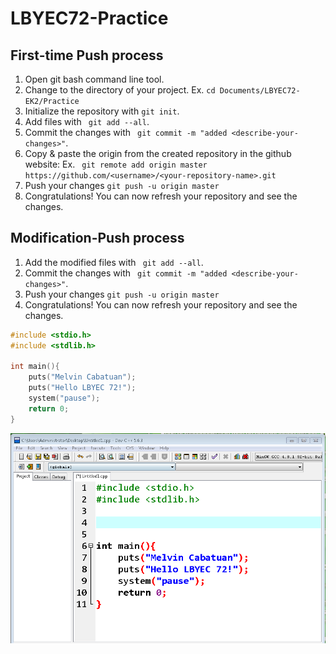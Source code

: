 # LBYEC72-Practice

## First-time Push process

1. Open git bash command line tool.
2. Change to the directory of your project. Ex. ``` cd Documents/LBYEC72-EK2/Practice ``` 
3. Initialize the repository with ``` git init ```.
4. Add files with ``` git add --all```.
5. Commit the changes with ``` git commit -m "added <describe-your-changes>"```.
6. Copy & paste the origin from the created repository in the github website: Ex. ```  git remote add origin master https://github.com/<username>/<your-repository-name>.git ```
7. Push your changes ``` git push -u origin master ```
8. Congratulations! You can now refresh your repository and see the changes.



## Modification-Push process

1. Add the modified files with ``` git add --all```.
2. Commit the changes with ``` git commit -m "added <describe-your-changes>"```.
3. Push your changes ``` git push -u origin master ```
4. Congratulations! You can now refresh your repository and see the changes.



```c
#include <stdio.h>
#include <stdlib.h>

int main(){
	puts("Melvin Cabatuan");
	puts("Hello LBYEC 72!");
	system("pause");
	return 0;
}
```

![screenshot](screenshot.PNG)
